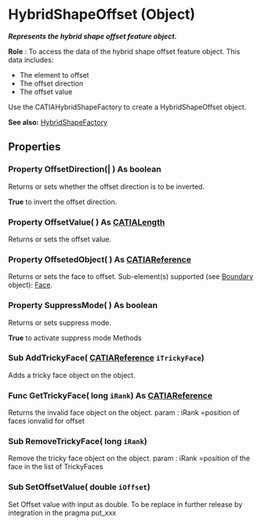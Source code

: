 # HybridShapeOffset (Object)

**_Represents the hybrid shape offset feature object._**

**Role** : To access the data of the hybrid shape offset feature object. This data includes:

  * The element to offset
  * The offset direction
  * The offset value

Use the CATIAHybridShapeFactory to create a HybridShapeOffset object.

**See also:**      [HybridShapeFactory](../GSMInterfaces/interface_HybridShapeFactory_68680.md)

## Properties

### Property **OffsetDirection**(| ) As boolean

   Returns or sets whether the offset direction is to be inverted.

**True** to invert the offset direction.  
### Property **OffsetValue**( ) As [CATIALength](../KnowledgeInterfaces/interface_Length_8108.md)

   Returns or sets the offset value.  
### Property **OffsetedObject**( ) As [CATIAReference](../InfInterfaces/interface_Reference_17481.md)

   Returns or sets the face to offset.
Sub-element(s) supported (see [Boundary](../MecModInterfaces/interface_Boundary_14542.md) object): [Face](../MecModInterfaces/interface_Face_3398.md).  
### Property **SuppressMode**( ) As boolean

   Returns or sets suppress mode.

**True** to activate suppress mode  Methods

### Sub **AddTrickyFace**( [CATIAReference](../InfInterfaces/interface_Reference_17481.md)  `iTrickyFace`)

   Adds a tricky face object on the object.  
### Func **GetTrickyFace**( long  `iRank`) As [CATIAReference](../InfInterfaces/interface_Reference_17481.md)

   Returns the invalid face object on the object.
param : iRank =position of faces ionvalid for offset  
### Sub **RemoveTrickyFace**( long  `iRank`)

   Remove the tricky face object on the object.
param : iRank =position of the face in the list of TrickyFaces  
### Sub **SetOffsetValue**( double  `iOffset`)

   Set Offset value with input as double.
To be replace in further release by integration in the pragma put_xxx